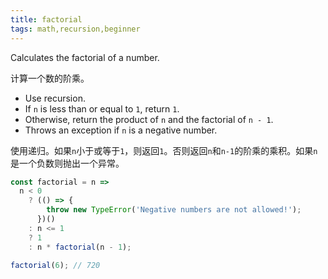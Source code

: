 ```yaml
---
title: factorial
tags: math,recursion,beginner
---
```


Calculates the factorial of a number.

计算一个数的阶乘。

- Use recursion.
- If `n` is less than or equal to `1`, return `1`.
- Otherwise, return the product of `n` and the factorial of `n - 1`.
- Throws an exception if `n` is a negative number.

使用递归。如果`n`小于或等于`1`，则返回`1`。否则返回`n`和`n-1`的阶乘的乘积。如果`n`是一个负数则抛出一个异常。

```js
const factorial = n =>
  n < 0
    ? (() => {
        throw new TypeError('Negative numbers are not allowed!');
      })()
    : n <= 1
    ? 1
    : n * factorial(n - 1);
```

```js
factorial(6); // 720
```
